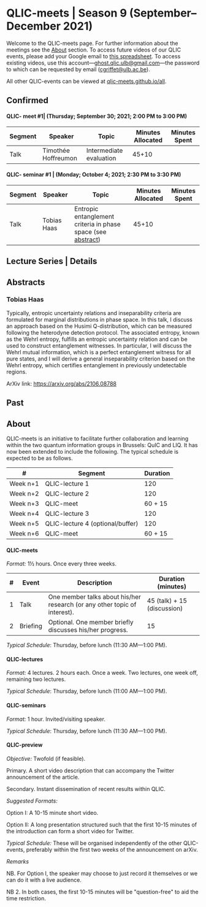 # QLIC-meets | Season 9 (September–December 2021)
Welcome to the QLIC-meets page. For further information about the meetings see the [About](#About) section. To access future videos of our QLIC events, please add your Google email to [this spreadsheet](https://docs.google.com/spreadsheets/d/1_8xdH3ih4KBwd91U2FQ1GKMV2C-C8y-pgjTPMlqSnSI/edit?usp=sharing). To access existing videos, use this account—ghost.qlic.ulb@gmail.com—the password to which can be requested by email (cgriffet@ulb.ac.be).   

All other QLIC-events can be viewed at [qlic-meets.github.io/all](https://qlic-meets.github.io/all). 

## Confirmed 

#### QLIC- meet #1| (Thursday; September 30; 2021; 2:00 PM to 3:00 PM)

| Segment | Speaker      | Topic                                                        | Minutes Allocated | Minutes Spent |
| ------- | ------------ | ------------------------------------------------------------ | ----------------- | ------------- |
| Talk    | Timothée Hoffreumon | Intermediate evaluation  | 45+10             |               |

#### QLIC- seminar #1 | (Monday; October 4; 2021; 2:30 PM to 3:30 PM)

| Segment | Speaker      | Topic                                                        | Minutes Allocated | Minutes Spent |
| ------- | ------------ | ------------------------------------------------------------ | ----------------- | ------------- |
| Talk    | Tobias Haas | Entropic entanglement criteria in phase space (see [abstract](#Tobias-Haas)) | 45+10             |              |


## Lecture Series | Details

## Abstracts

### Tobias Haas

Typically, entropic uncertainty relations and inseparability criteria are formulated for marginal distributions in phase space. In this talk, I discuss an approach based on the Husimi Q-distribution, which can be measured following the heterodyne detection protocol. The associated entropy, known as the Wehrl entropy, fulfills an entropic uncertainty relation and can be used to construct entanglement witnesses. In particular, I will discuss the Wehrl mutual information, which is a perfect entanglement witness for all pure states, and I will derive a general inseparability criterion based on the Wehrl entropy, which certifies entanglement in previously undetectable regions.

ArXiv link: https://arxiv.org/abs/2106.08788 


## Past

## About

QLIC-meets is an initiative to facilitate further collaboration and learning within the two quantum information groups in Brussels: QuIC and LIQ. It has now been extended to include the following. The typical schedule is expected to be as follows.



| #        | Segment                          | Duration |
| -------- | -------------------------------- | -------- |
| Week n+1 | QLIC-lecture 1                   | 120      |
| Week n+2 | QLIC-lecture 2                   | 120      |
| Week n+3 | QLIC-meet                        | 60 + 15  |
| Week n+4 | QLIC-lecture 3                   | 120      |
| Week n+5 | QLIC-lecture 4 (optional/buffer) | 120      |
| Week n+6 | QLIC-meet                        | 60 + 15  |





#### QLIC-meets

*Format:* 1½ hours. Once every three weeks.

| #    | Event    | Description                                                  | Duration (minutes)          |
| ---- | -------- | ------------------------------------------------------------ | --------------------------- |
| 1    | Talk     | One member talks about his/her research (or any other topic of interest). | 45 (talk) + 15 (discussion) |
| 2    | Briefing | Optional. One member briefly discusses his/her progress.     | 15                          |

*Typical Schedule*: Thursday, before lunch (11:30 AM—1:00 PM).





#### QLIC-lectures

*Format:* 4 lectures. 2 hours each. Once a week. Two lectures, one week off, remaining two lectures.

*Typical Schedule*: Thursday, before lunch (11:00 AM—1:00 PM).





#### QLIC-seminars

*Format:* 1 hour. Invited/visiting speaker.

*Typical Schedule*: Thursday, before lunch (11:30 AM—1:00 PM).





#### QLIC-preview

*Objective:* Twofold (if feasible).

Primary. A short video description that can accompany the Twitter announcement of the article.

Secondary. Instant dissemination of recent results within QLIC.

 



*Suggested Formats:* 

Option I: A 10-15 minute short video.

Option II: A long presentation structured such that the first 10-15 minutes of the introduction can form a short video for Twitter.



*Typical Schedule:* These will be organised independently of the other QLIC-events, preferably within the first two weeks of the announcement on arXiv.





*Remarks*

NB. For Option I, the speaker may choose to just record it themselves or we can do it with a live audience.

NB 2. In both cases, the first 10-15 minutes will be "question-free" to aid the time restriction.
